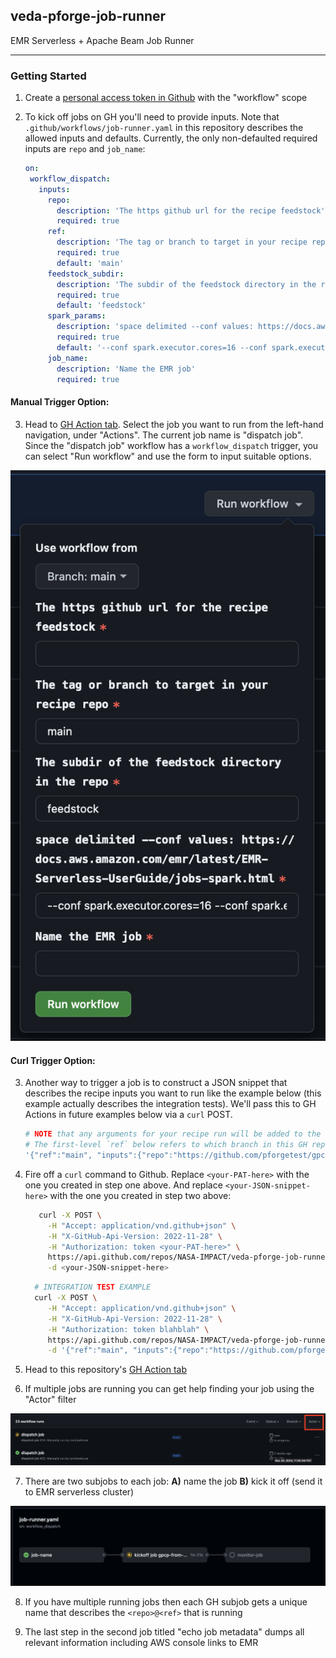 ## veda-pforge-job-runner
EMR Serverless + Apache Beam Job Runner


---

### Getting Started

1. Create a [personal access token in Github](https://docs.github.com/en/enterprise-server@3.9/authentication/keeping-your-account-and-data-secure/managing-your-personal-access-tokens) with the "workflow" scope


2. To kick off jobs on GH you'll need to provide inputs. Note that `.github/workflows/job-runner.yaml` in this repository describes the allowed inputs and defaults. Currently, the only non-defaulted required inputs are `repo` and `job_name`:

    ```yaml
   on:
     workflow_dispatch:
       inputs:
         repo:
           description: 'The https github url for the recipe feedstock'
           required: true
         ref:
           description: 'The tag or branch to target in your recipe repo'
           required: true
           default: 'main'
         feedstock_subdir:
           description: 'The subdir of the feedstock directory in the repo'
           required: true
           default: 'feedstock'
         spark_params:
           description: 'space delimited --conf values: https://docs.aws.amazon.com/emr/latest/EMR-Serverless-UserGuide/jobs-spark.html'
           required: true
           default: '--conf spark.executor.cores=16 --conf spark.executor.memory=60G --conf spark.executor.memoryOverhead=60G --conf spark.driver.memory=10G --conf spark.driver.memoryOverhead=4G --conf spark.shuffle.file.buffer=64k --conf spark.default.parallelism=1280 --conf spark.emr-serverless.executor.disk=200G'
         job_name:
           description: 'Name the EMR job'
           required: true
    ```

#### Manual Trigger Option:

3. Head to [GH Action tab](https://github.com/NASA-IMPACT/veda-pforge-job-runner/actions). Select the job you want to run from the left-hand navigation, under "Actions". The current job name is "dispatch job". Since the "dispatch job" workflow has a `workflow_dispatch` trigger, you can select "Run workflow" and use the form to input suitable options.

![](docs/img/xrunworkflow.png)
 
#### Curl Trigger Option:

3. Another way to trigger a job is to construct a JSON snippet that describes the recipe inputs you want to run like the example below (this example actually describes the integration tests). We'll pass this to GH Actions in future examples below via a `curl` POST.

    ```bash
    # NOTE that any arguments for your recipe run will be added to the `inputs` hash
    # The first-level `ref` below refers to which branch in this GH repositry we want to run things against 
    '{"ref":"main", "inputs":{"repo":"https://github.com/pforgetest/gpcp-from-gcs-feedstock.git","ref":"0.10.3"}}'
    ```

4. Fire off a `curl` command to Github. Replace `<your-PAT-here>` with the one you created in step one above. And replace `<your-JSON-snippet-here>` with the one you created in step two above:

    ```bash
       curl -X POST \
         -H "Accept: application/vnd.github+json" \
         -H "X-GitHub-Api-Version: 2022-11-28" \
         -H "Authorization: token <your-PAT-here>" \
         https://api.github.com/repos/NASA-IMPACT/veda-pforge-job-runner/actions/workflows/job-runner.yaml/dispatches \
         -d <your-JSON-snippet-here>
    ```
   
    ```bash
      # INTEGRATION TEST EXAMPLE
      curl -X POST \
         -H "Accept: application/vnd.github+json" \
         -H "X-GitHub-Api-Version: 2022-11-28" \
         -H "Authorization: token blahblah" \
         https://api.github.com/repos/NASA-IMPACT/veda-pforge-job-runner/actions/workflows/job-runner.yaml/dispatches \
         -d '{"ref":"main", "inputs":{"repo":"https://github.com/pforgetest/gpcp-from-gcs-feedstock.git","ref":"0.10.3"}}'
    ```

5. Head to this repository's [GH Action tab](https://github.com/NASA-IMPACT/veda-pforge-job-runner/actions)

6. If multiple jobs are running you can get help finding your job using the "Actor" filter

![](docs/img/xfilter_job.png)

7. There are two subjobs to each job: **A)** name the job **B)** kick it off (send it to EMR serverless cluster) 

![](docs/img/xwatch_job.png)

8. If you have multiple running jobs then each GH subjob gets a unique name that describes the `<repo>@<ref>` that is running

9. The last step in the second job titled "echo job metadata" dumps all relevant information including AWS console links to EMR

